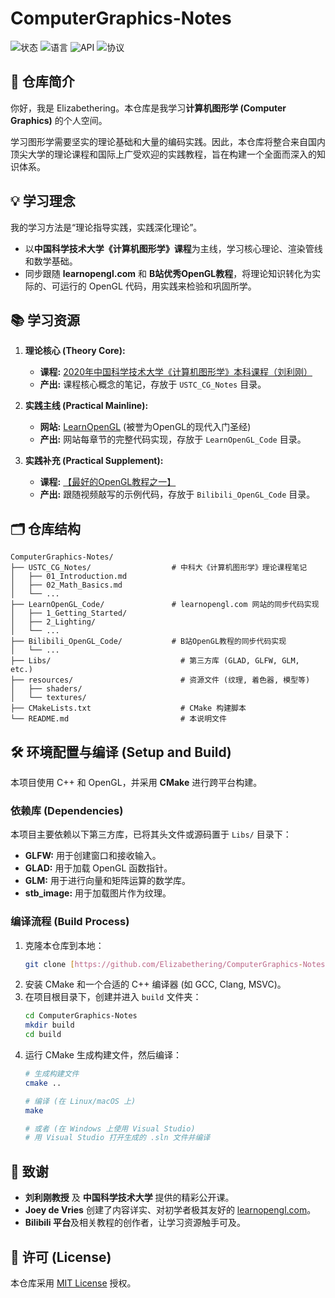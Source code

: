 # ComputerGraphics-Notes

![状态](https://img.shields.io/badge/状态-学习中-green)
![语言](https://img.shields.io/badge/语言-C++-00599C?logo=c%2B%2B)
![API](https://img.shields.io/badge/API-OpenGL-5586A4?logo=opengl)
![协议](https://img.shields.io/badge/license-MIT-lightgrey)

## 📖 仓库简介

你好，我是 Elizabethering。本仓库是我学习**计算机图形学 (Computer Graphics)** 的个人空间。

学习图形学需要坚实的理论基础和大量的编码实践。因此，本仓库将整合来自国内顶尖大学的理论课程和国际上广受欢迎的实践教程，旨在构建一个全面而深入的知识体系。

## 💡 学习理念

我的学习方法是“理论指导实践，实践深化理论”。
* 以**中国科学技术大学《计算机图形学》课程**为主线，学习核心理论、渲染管线和数学基础。
* 同步跟随 **learnopengl.com** 和 **B站优秀OpenGL教程**，将理论知识转化为实际的、可运行的 OpenGL 代码，用实践来检验和巩固所学。

## 📚 学习资源

1.  **理论核心 (Theory Core):**
    * **课程:** [2020年中国科学技术大学《计算机图形学》本科课程（刘利刚）](https://www.bilibili.com/video/BV1iT4y1o7oM/)
    * **产出:** 课程核心概念的笔记，存放于 `USTC_CG_Notes` 目录。

2.  **实践主线 (Practical Mainline):**
    * **网站:** [LearnOpenGL](https://learnopengl.com/) (被誉为OpenGL的现代入门圣经)
    * **产出:** 网站每章节的完整代码实现，存放于 `LearnOpenGL_Code` 目录。

3.  **实践补充 (Practical Supplement):**
    * **课程:** [【最好的OpenGL教程之一】](https://www.bilibili.com/video/BV1MJ411u7Bc/)
    * **产出:** 跟随视频敲写的示例代码，存放于 `Bilibili_OpenGL_Code` 目录。

## 🗂️ 仓库结构

```
ComputerGraphics-Notes/
├── USTC_CG_Notes/                  # 中科大《计算机图形学》理论课程笔记
│   ├── 01_Introduction.md
│   ├── 02_Math_Basics.md
│   └── ...
├── LearnOpenGL_Code/               # learnopengl.com 网站的同步代码实现
│   ├── 1_Getting_Started/
│   ├── 2_Lighting/
│   └── ...
├── Bilibili_OpenGL_Code/           # B站OpenGL教程的同步代码实现
│   └── ...
├── Libs/                             # 第三方库 (GLAD, GLFW, GLM, etc.)
├── resources/                        # 资源文件 (纹理, 着色器, 模型等)
│   ├── shaders/
│   └── textures/
├── CMakeLists.txt                    # CMake 构建脚本
└── README.md                         # 本说明文件
```

## 🛠️ 环境配置与编译 (Setup and Build)

本项目使用 C++ 和 OpenGL，并采用 **CMake** 进行跨平台构建。

### 依赖库 (Dependencies)
本项目主要依赖以下第三方库，已将其头文件或源码置于 `Libs/` 目录下：
* **GLFW:** 用于创建窗口和接收输入。
* **GLAD:** 用于加载 OpenGL 函数指针。
* **GLM:** 用于进行向量和矩阵运算的数学库。
* **stb_image:** 用于加载图片作为纹理。

### 编译流程 (Build Process)
1.  克隆本仓库到本地：
    ```bash
    git clone [https://github.com/Elizabethering/ComputerGraphics-Notes.git](https://github.com/Elizabethering/ComputerGraphics-Notes.git)
    ```
2.  安装 CMake 和一个合适的 C++ 编译器 (如 GCC, Clang, MSVC)。
3.  在项目根目录下，创建并进入 `build` 文件夹：
    ```bash
    cd ComputerGraphics-Notes
    mkdir build
    cd build
    ```
4.  运行 CMake 生成构建文件，然后编译：
    ```bash
    # 生成构建文件
    cmake ..

    # 编译 (在 Linux/macOS 上)
    make

    # 或者 (在 Windows 上使用 Visual Studio)
    # 用 Visual Studio 打开生成的 .sln 文件并编译
    ```

## 🙏 致谢

* **刘利刚教授** 及 **中国科学技术大学** 提供的精彩公开课。
* **Joey de Vries** 创建了内容详实、对初学者极其友好的 [learnopengl.com](https://learnopengl.com/)。
* **Bilibili 平台**及相关教程的创作者，让学习资源触手可及。

## 📄 许可 (License)

本仓库采用 [MIT License](LICENSE) 授权。
